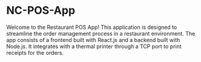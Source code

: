 # NC-POS-App
Welcome to the Restaurant POS App! This application is designed to streamline the order management process in a restaurant environment. The app consists of a frontend built with React.js and a backend built with Node.js. It integrates with a thermal printer through a TCP port to print receipts for the orders.
